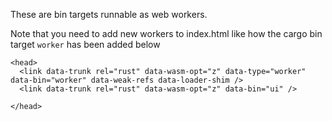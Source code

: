 These are bin targets runnable as web workers.

Note that you need to add new workers to index.html like how the cargo bin target `worker` has been added below
```
<head>
  <link data-trunk rel="rust" data-wasm-opt="z" data-type="worker" data-bin="worker" data-weak-refs data-loader-shim />
  <link data-trunk rel="rust" data-wasm-opt="z" data-bin="ui" />

</head>

```
